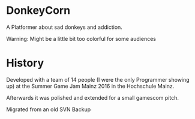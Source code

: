 # DonkeyCorn

A Platformer about sad donkeys and addiction.

Warning: Might be a little bit too colorful for some audiences

# History

Developed with a team of 14 people (I were the only Programmer showing up) at the Summer Game Jam Mainz 2016 in the Hochschule Mainz.

Afterwards it was polished and extended for a small gamescom pitch.

Migrated from an old SVN Backup
